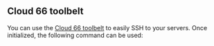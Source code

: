 

## Cloud 66 toolbelt

You can use the [Cloud 66 toolbelt](/toolbelt/toolbelt-introduction) to easily SSH to your servers. Once initialized, the following command can be used:

